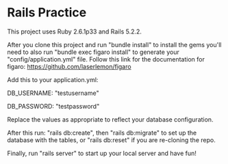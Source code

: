 # Rails Practice

This project uses Ruby 2.6.1p33 and Rails 5.2.2.

After you clone this project and run "bundle install" to install the gems you'll need to also run "bundle exec figaro install" to generate your "config/application.yml" file.
Follow this link for the documentation for figaro:
https://github.com/laserlemon/figaro

Add this to your application.yml:

DB_USERNAME: "testusername"

DB_PASSWORD: "testpassword"

Replace the values as appropriate to reflect your database configuration.

After this run: "rails db:create", then "rails db:migrate" to set up the database with the tables, or "rails db:reset" if you are re-cloning the repo.

Finally, run "rails server" to start up your local server and have fun!
